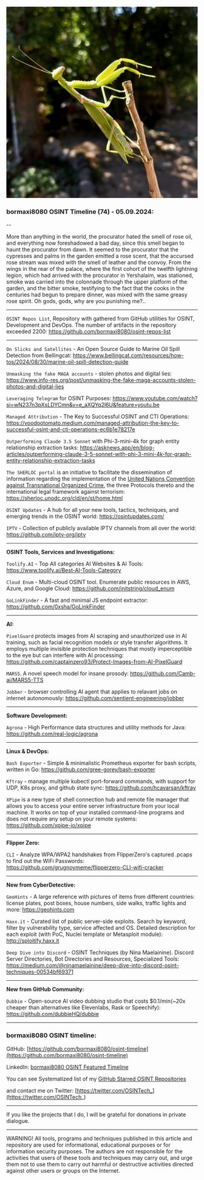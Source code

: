 ![alt text](img/74.jpg)

### bormaxi8080 OSINT Timeline (74) - 05.09.2024:

--

More than anything in the world, the procurator hated the smell of rose oil, and everything now foreshadowed a bad day, since this smell began to haunt the procurator from dawn. It seemed to the procurator that the cypresses and palms in the garden emitted a rose scent, that the accursed rose stream was mixed with the smell of leather and the convoy. From the wings in the rear of the palace, where the first cohort of the twelfth lightning legion, which had arrived with the procurator in Yershalaim, was stationed, smoke was carried into the colonnade through the upper platform of the garden, and the bitter smoke, testifying to the fact that the cooks in the centuries had begun to prepare dinner, was mixed with the same greasy rose spirit. Oh gods, gods, why are you punishing me?..

----

```OSINT Repos List```, Repository with gathered from GitHub utilities for OSINT, Development and DevOps. The number of artifacts in the repository exceeded 2200: https://github.com/bormaxi8080/osint-repos-list

----

```On Slicks and Satellites``` - An Open Source Guide to Marine Oil Spill Detection from Bellingcat: https://www.bellingcat.com/resources/how-tos/2024/08/30/marine-oil-spill-detection-guide

```Unmasking the fake MAGA accounts``` - stolen photos and digital lies: https://www.info-res.org/post/unmasking-the-fake-maga-accounts-stolen-photos-and-digital-lies

```Leveraging Telegram``` for OSINT Purposes: https://www.youtube.com/watch?si=wN237n3pXsLDYCmn&v=e_aXQYq2l6U&feature=youtu.be

```Managed Attribution``` - The Key to Successful OSINT and CTI Operations: https://voodootomato.medium.com/managed-attribution-the-key-to-successful-osint-and-cti-operations-ec6b1e78217e

```Outperforming Claude 3.5 Sonnet``` with Phi-3-mini-4k for graph entity relationship extraction tasks: https://asknews.app/en/blog-articles/outperforming-claude-3-5-sonnet-with-phi-3-mini-4k-for-graph-entity-relationship-extraction-tasks

```The SHERLOC portal``` is an initiative to facilitate the dissemination of information regarding the implementation of the [United Nations Convention against Transnational Organized Crime](https://www.unodc.org/unodc/en/organized-crime/intro/UNTOC.html), the three Protocols thereto and the international legal framework against terrorism: https://sherloc.unodc.org/cld/en/st/home.html

```OSINT Updates``` - A hub for all your new tools, tactics, techniques, and emerging trends in the OSINT world: https://osintupdates.com/

```IPTV``` - Collection of publicly available IPTV channels from all over the world: https://github.com/iptv-org/iptv

----

**OSINT Tools, Services and Investigations:**

```Toolify.AI``` - Top All categories AI Websites & AI Tools: https://www.toolify.ai/Best-AI-Tools-Category

```Cloud Enum``` - Multi-cloud OSINT tool. Enumerate public resources in AWS, Azure, and Google Cloud: https://github.com/initstring/cloud_enum

```GoLinkFinder``` - A fast and minimal JS endpoint extractor: https://github.com/0xsha/GoLinkFinder

----

**AI:**

```PixelGuard``` protects images from AI scraping and unauthorized use in AI training, such as facial recognition models or style transfer algorithms. It employs multiple invisible protection techniques that mostly imperceptible to the eye but can interfere with AI processing: https://github.com/captainzero93/Protect-Images-from-AI-PixelGuard

```MARS5```. A novel speech model for insane prosody: https://github.com/Camb-ai/MARS5-TTS

```Jobber``` - browser controlling AI agent that applies to relavant jobs on internet autonomously: https://github.com/sentient-engineering/jobber

---

**Software Development:**

```Agrona``` - High Performance data structures and utility methods for Java: https://github.com/real-logic/agrona

----

**Linux & DevOps:**

```Bash Exporter``` - Simple & minimalistic Prometheus exporter for bash scripts, written in Go: https://github.com/gree-gorey/bash-exporter

```Kftray``` - manage multiple kubectl port-forward commands, with support for UDP, K8s proxy, and github state sync: https://github.com/hcavarsan/kftray

```XPipe``` is a new type of shell connection hub and remote file manager that allows you to access your entire server infrastructure from your local machine. It works on top of your installed command-line programs and does not require any setup on your remote systems: https://github.com/xpipe-io/xpipe

----

**Flipper Zero:**

```CLI``` - Analyze WPA/WPA2 handshakes from FlipperZero's captured .pcaps to find out the WiFi Passwords: https://github.com/grugnoymeme/flipperzero-CLI-wifi-cracker

----

**New from CyberDetective:**

```GeoHints``` - A large reference with pictures of items from different countries: license plates, post boxes, house numbers, side walks, traffic lights and more: https://geohints.com

```Haxx.it``` - Curated list of public server-side exploits. Search by keyword, filter by vulnerability type, service affected and OS. Detailed description for each exploit (with PoC, Nuclei template or Metasploit module): http://sploitify.haxx.it

```Deep Dive into Discord``` - OSINT Techniques (by Nina Maelainine). Discord Server Directories, Bot Directories and Resources, Specialized Tools: https://medium.com/@ninamaelainine/deep-dive-into-discord-osint-techniques-00534bf69371

----

**New from GitHub Community:**

```Dubbie``` - Open-source AI video dubbing studio that costs $0.1/min(~20x cheaper than alternatives like Elevenlabs, Rask or Speechify): https://github.com/dubbieHQ/dubbie

----
### bormaxi8080 OSINT timeline:

GitHub: [https://github.com/bormaxi8080/osint-timeline](https://github.com/bormaxi8080/osint-timeline)

LinkedIn: [bormaxi8080 OSINT Featured Timeline](https://www.linkedin.com/in/osintech/details/featured/)

You can see Systematized list of my [GitHub Starred OSINT Repositories](https://github.com/bormaxi8080/osint-repos-list)

and contact me on Twitter: [https://twitter.com/OSINTech_](https://twitter.com/OSINTech_)

----

If you like the projects that I do, I will be grateful for donations in private dialogue.

----

WARNING! All tools, programs and techniques published in this article and repository are used for informational, educational purposes or for information security purposes. The authors are not responsible for the activities that users of these tools and techniques may carry out, and urge them not to use them to carry out harmful or destructive activities directed against other users or groups on the Internet.